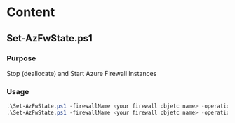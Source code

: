 # Content 

## Set-AzFwState.ps1
### Purpose
Stop (deallocate) and Start Azure Firewall Instances

### Usage
```PowerShell
.\Set-AzFwState.ps1 -firewallName <your firewall objetc name> -operation stop -Verbose
.\Set-AzFwState.ps1 -firewallName <your firewall objetc name> -operation start -Verbose
```
